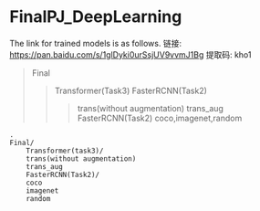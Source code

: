 # FinalPJ_DeepLearning





The link for trained models is as follows.
链接: https://pan.baidu.com/s/1glDyki0urSsjUV9vvmJ1Bg 提取码: kho1 
>Final
>>Transformer(Task3)
>>FasterRCNN(Task2)
>>>trans(without augmentation)
>>>trans_aug
>>FasterRCNN(Task2)
>>>coco,imagenet,random


```shell
.
Final/
	Transformer(task3)/
	trans(without augmentation)
	trans_aug
	FasterRCNN(Task2)/
	coco
	imagenet
	random
	
```

